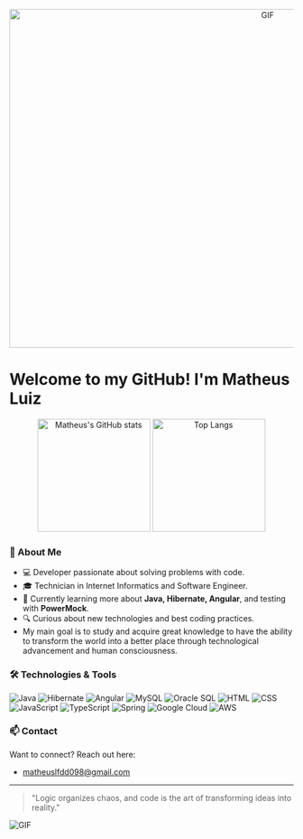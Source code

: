 <p align="center">
  <img src="https://i.pinimg.com/originals/4a/65/ab/4a65abeead3a8d113bccfee5d5d239f4.gif" alt="GIF" width="900" height="600" />
</p>

# Welcome to my GitHub! I'm Matheus Luiz

<p align="center">
  <picture>
    <source srcset="https://github-readme-stats.vercel.app/api?username=Matheus096&show_icons=true&theme=dark" media="(prefers-color-scheme: dark)" />
    <source srcset="https://github-readme-stats.vercel.app/api?username=Matheus096&show_icons=true" media="(prefers-color-scheme: light), (prefers-color-scheme: no-preference)" />
    <img src="https://github-readme-stats.vercel.app/api?username=Matheus096&show_icons=true" alt="Matheus's GitHub stats" height="200rem" />
  </picture>

  <img height="200rem" src="https://github-readme-stats.vercel.app/api/top-langs/?username=Matheus096&theme=dark&layout=donut" alt="Top Langs"/>
</p>

### 🚀 About Me

- 💻 Developer passionate about solving problems with code.
- 🎓 Technician in Internet Informatics and Software Engineer.
- 🌱 Currently learning more about **Java, Hibernate, Angular**, and testing with **PowerMock**.
- 🔍 Curious about new technologies and best coding practices.
- My main goal is to study and acquire great knowledge to have the ability to transform the world into a better place through technological advancement and human consciousness.

### 🛠️ Technologies & Tools

![Java](https://img.shields.io/badge/Java-ED8B00?style=for-the-badge&logo=java&logoColor=white)
![Hibernate](https://img.shields.io/badge/Hibernate-59666C?style=for-the-badge&logo=hibernate&logoColor=white)
![Angular](https://img.shields.io/badge/Angular-DD0031?style=for-the-badge&logo=angular&logoColor=white)
![MySQL](https://img.shields.io/badge/MySQL-005C84?style=for-the-badge&logo=mysql&logoColor=white)
![Oracle SQL](https://img.shields.io/badge/Oracle_SQL-F80000?style=for-the-badge&logo=oracle&logoColor=white)
![HTML](https://img.shields.io/badge/HTML5-E34F26?style=for-the-badge&logo=html5&logoColor=white)
![CSS](https://img.shields.io/badge/CSS3-1572B6?style=for-the-badge&logo=css3&logoColor=white)
![JavaScript](https://img.shields.io/badge/JavaScript-F7DF1E?style=for-the-badge&logo=javascript&logoColor=black)
![TypeScript](https://img.shields.io/badge/TypeScript-3178C6?style=for-the-badge&logo=typescript&logoColor=white)
![Spring](https://img.shields.io/badge/Spring-6DB33F?style=for-the-badge&logo=spring&logoColor=white)
![Google Cloud](https://img.shields.io/badge/Google%20Cloud-4285F4?style=for-the-badge&logo=googlecloud&logoColor=white)
![AWS](https://img.shields.io/badge/AWS-232F3E?style=for-the-badge&logo=amazonaws&logoColor=white)

### 📫 Contact

Want to connect? Reach out here:

- matheuslfdd098@gmail.com

---

> "Logic organizes chaos, and code is the art of transforming ideas into reality."

<img src="https://user-images.githubusercontent.com/74038190/212284100-561aa473-3905-4a80-b561-0d28506553ee.gif" alt="GIF" />
